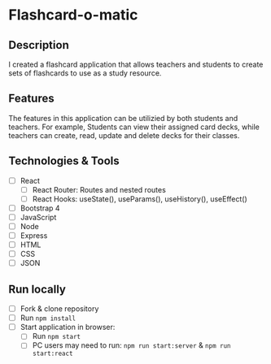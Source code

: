 # Flashcard-o-matic

## Description

I created a flashcard application that allows teachers and students to create sets of flashcards to use as a study resource. 

## Features

The features in this application can be utilizied by both students and teachers. For example, Students can view their assigned card decks, while teachers can create, read, update and delete decks for their classes. 

## Technologies & Tools
- [ ] React
    - [ ] React Router: Routes and nested routes
    - [ ] React Hooks: useState(), useParams(), useHistory(), useEffect()
- [ ] Bootstrap 4
- [ ] JavaScript
- [ ] Node
- [ ] Express
- [ ] HTML
- [ ] CSS
- [ ] JSON

## Run locally
- [ ] Fork & clone repository
- [ ] Run `npm install`
- [ ] Start application in browser:
    - [ ] Run `npm start`
    - [ ] PC users may need to run: `npm run start:server` & `npm run start:react`
